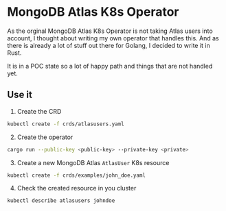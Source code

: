 # MongoDB Atlas K8s Operator

As the orginal MongoDB Atlas K8s Operator is not taking Atlas users into account, I thought about writing my own
operator that handles this. And as there is already a lot of stuff out there for Golang, I decided to write it in Rust.

It is in a POC state so a lot of happy path and things that are not handled yet.

## Use it

1. Create the CRD

```bash
kubectl create -f crds/atlasusers.yaml
```

2. Create the operator

```bash
cargo run --public-key <public-key> --private-key <private>
```

3. Create a new MongoDB Atlas `AtlasUser` K8s resource

```bash
kubectl create -f crds/examples/john_doe.yaml
```

4. Check the created resource in you cluster

```bash
kubectl describe atlasusers johndoe
```
